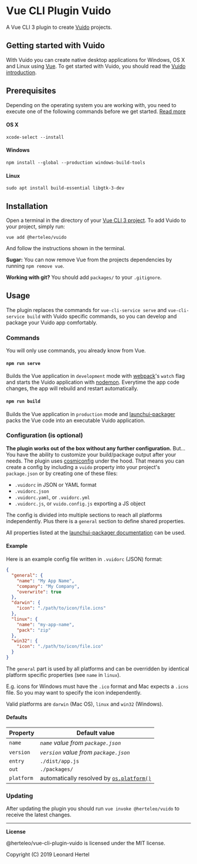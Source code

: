 # Vue CLI Plugin Vuido

A Vue CLI 3 plugin to create [Vuido](https://github.com/mimecorg/vuido) projects.


## Getting started with Vuido

With Vuido you can create native desktop applications for Windows, OS X and Linux using [Vue](https://vuejs.org/). To get started with Vuido, you should read the [Vuido introduction](https://vuido.mimec.org/introduction).


## Prerequisites

Depending on the operating system you are working with, you need to execute one of the following commands before we get started. [Read more](https://vuido.mimec.org/installation#prerequisites)


#### OS X
```
xcode-select --install
```

#### Windows
```
npm install --global --production windows-build-tools
```

#### Linux
```
sudo apt install build-essential libgtk-3-dev
```

## Installation

Open a terminal in the directory of your [Vue CLI 3 project](https://cli.vuejs.org/guide/creating-a-project.html). To add Vuido to your project, simply run:
```
vue add @herteleo/vuido
```
And follow the instructions shown in the terminal.

**Sugar:** You can now remove Vue from the projects dependencies by running `npm remove vue`.

**Working with git?** You should add `packages/` to your `.gitignore`.


## Usage

The plugin replaces the commands for `vue-cli-service serve` and `vue-cli-service build` with Vuido specific commands, so you can develop and package your Vuido app comfortably.


### Commands

You will only use commands, you already know from Vue.

#### `npm run serve`

Builds the Vue application in `development` mode with [webpack](https://github.com/webpack/webpack)'s `watch` flag and starts the Vuido application with [nodemon](https://github.com/remy/nodemon). Everytime the app code changes, the app will rebuild and restart automatically.


#### `npm run build`

Builds the Vue application in `production` mode and [launchui-packager](https://github.com/mimecorg/launchui-packager) packs the Vue code into an executable Vuido application.


### Configuration (is optional)

**The plugin works out of the box without any further configuration.** But... You have the ability to customize your build/package output after your needs. The plugin uses [cosmiconfig](https://github.com/davidtheclark/cosmiconfig) under the hood. That means you can create a config by including a `vuido` property into your project's `package.json` or by creating one of these files:

- `.vuidorc` in JSON or YAML format
- `.vuidorc.json`
- `.vuidorc.yaml`, or `.vuidorc.yml`
- `.vuidorc.js`, or `vuido.config.js` exporting a JS object

The config is divided into multiple sections to reach all platforms independently. Plus there is a  `general` section to define shared properties.

All properties listed at the [launchui-packager documentation](https://github.com/mimecorg/launchui-packager#api) can be used.


#### Example

Here is an example config file written in `.vuidorc` (JSON) format:

```json
{
  "general": {
    "name": "My App Name",
    "company": "My Company",
    "overwrite": true
  },
  "darwin": {
    "icon": "./path/to/icon/file.icns"
  },
  "linux": {
    "name": "my-app-name",
    "pack": "zip"
  },
  "win32": {
    "icon": "./path/to/icon/file.ico"
  }
}
```

The `general` part is used by all platforms and can be overridden by identical platform specific properties (see `name` in `linux`).

E.g. icons for Windows must have the `.ico` format and Mac expects a `.icns` file. So you may want to specify the icon independently.

Valid platforms are `darwin` (Mac OS), `linux` and `win32` (Windows).


#### Defaults

| Property   | Default value
|------------|---------------
| `name`     | _`name` value from `package.json`_
| `version`  | _`version` value from `package.json`_
| `entry`    | `./dist/app.js`
| `out`      | `./packages/`
| `platform` | automatically resolved by [`os.platform()`](https://nodejs.org/api/os.html#os_os_platform)


### Updating

After updating the plugin you should run `vue invoke @herteleo/vuido` to receive the latest changes.


---

**License**

@herteleo/vue-cli-plugin-vuido is licensed under the MIT license.

Copyright (C) 2019 Leonard Hertel
